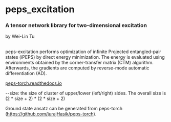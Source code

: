 # peps_excitation
### A tensor network library for two-dimensional excitation
by Wei-Lin Tu

\
peps-excitation performs optimization of infinite Projected entangled-pair states (iPEPS) 
by direct energy minimization. The energy is evaluated using environments obtained 
by the corner-transfer matrix (CTM) algorithm. Afterwards, the gradients are computed by reverse-mode 
automatic differentiation (AD).

[peps-torch.readthedocs.io](https://peps-torch.readthedocs.io)

--size: the size of cluster of upper/lower (left/right) sides. The overall size is (2 * size + 2) * (2 * size + 2)

Ground state ansatz can be generated from peps-torch (https://github.com/jurajHasik/peps-torch).
